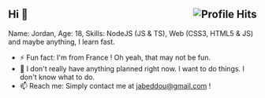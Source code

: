 <h2>Hi 👋 <img align="right" alt="Profile Hits" src="https://komarev.com/ghpvc/?username=xKesvaL&style=for-the-badge&color=blueviolet"></h2>

Name: Jordan, Age: 18, Skills: NodeJS (JS & TS), Web (CSS3, HTML5 & JS) and maybe anything, I learn fast. 

- ⚡ Fun fact: I'm from France ! Oh yeah, that may not be fun.
- 🔭 I don't really have anything planned right now. I want to do things. I don't know what to do.
- 📫 Reach me: Simply contact me at jabeddou@gmail.com !

<!--
**xKesvaL/xKesvaL** is a ✨ _special_ ✨ repository because its `README.md` (this file) appears on your GitHub profile.

Here are some ideas to get you started:

- 🔭 I’m currently working on ...
- 🌱 I’m currently learning ...
- 👯 I’m looking to collaborate on ...
- 🤔 I’m looking for help with ...
- 💬 Ask me about ...
- 📫 How to reach me: ...
- 😄 Pronouns: ...
- ⚡ Fun fact: ...
-->
